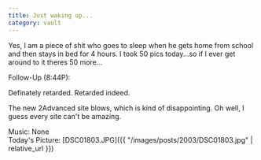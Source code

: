```yaml
---
title: Just waking up...
category: vault
---
```


Yes, I am a piece of shit who goes to sleep when he gets home from school and
then stays in bed for 4 hours. I took 50 pics today...so if I ever get around
to it theres 50 more...

Follow-Up (8:44P):

Definately retarded. Retarded indeed.

The new 2Advanced site blows, which is kind of disappointing. Oh well, I guess
every site can't be amazing.

Music: None  
Today's Picture: [DSC01803.JPG]({{ "/images/posts/2003/DSC01803.jpg" | relative_url }})
